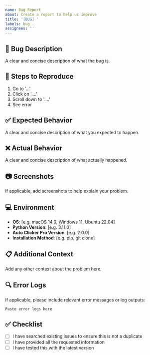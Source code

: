 ```yaml
---
name: Bug Report
about: Create a report to help us improve
title: '[BUG] '
labels: bug
assignees: ''
---
```


## 🐛 Bug Description
A clear and concise description of what the bug is.

## 🔄 Steps to Reproduce
1. Go to '...'
2. Click on '....'
3. Scroll down to '....'
4. See error

## ✅ Expected Behavior
A clear and concise description of what you expected to happen.

## ❌ Actual Behavior
A clear and concise description of what actually happened.

## 📷 Screenshots
If applicable, add screenshots to help explain your problem.

## 💻 Environment
- **OS**: [e.g. macOS 14.0, Windows 11, Ubuntu 22.04]
- **Python Version**: [e.g. 3.11.0]
- **Auto Clicker Pro Version**: [e.g. 2.0.0]
- **Installation Method**: [e.g. pip, git clone]

## 📋 Additional Context
Add any other context about the problem here.

## 🔍 Error Logs
If applicable, please include relevant error messages or log outputs:

```
Paste error logs here
```

## ✅ Checklist
- [ ] I have searched existing issues to ensure this is not a duplicate
- [ ] I have provided all the requested information
- [ ] I have tested this with the latest version
